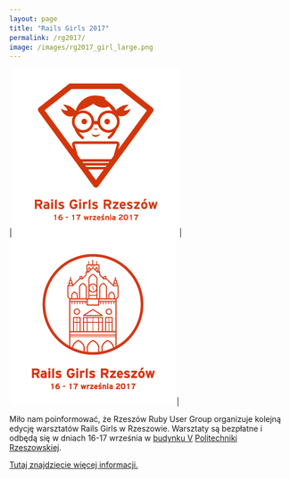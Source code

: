```yaml
---
layout: page
title: "Rails Girls 2017"
permalink: /rg2017/
image: /images/rg2017_girl_large.png
---
```


|![](/images/rg2017_girl.png)|![](/images/rg2017_townhall.png)|

Miło nam poinformować, że Rzeszów Ruby User Group organizuje kolejną
edycję warsztatów Rails Girls w Rzeszowie. Warsztaty są bezpłatne i
odbędą się w dniach 16-17 września w [budynku
V](https://www.google.com/maps/place/Politechnika+Rzeszowska+im.+Ignacego+%C5%81ukasiewicza/@50.0190168,21.9891092,17z/data=!4m5!3m4!1s0x0:0xfb1f78d1a4df278d!8m2!3d50.019034!4d21.989195?hl=pl)
[Politechniki Rzeszowskiej](http://prz.edu.pl).

[Tutaj znajdziecie więcej informacji.](http://railsgirls.com/rzeszow)


